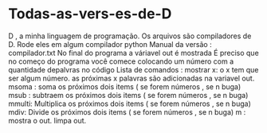 # Todas-as-vers-es-de-D
D , a minha linguagem de programação.
Os arquivos são compiladores de D. Rode eles em algum compilador python
Manual da versão : compilador.txt
No final do programa a váriavel out é mostrada
É preciso que no começo do programa você comece colocando um número com a quantidade depalvras no código
Lista de comandos :
mostrar x: o x tem que ser algum número. as próximas x palavras são adicionadas na variavel out.
msoma : soma os próximos dois items ( se forem números , se n buga)
msub : subtraem os próximos dois items ( se forem números , se n buga)
mmulti: Multiplica os próximos dois items ( se forem números , se n buga)
mdiv: Divide os próximos dois items ( se forem números , se n buga)
m : mostra o out. limpa out.
